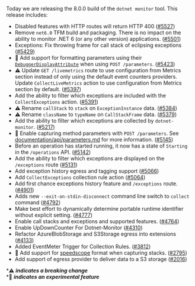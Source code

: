 Today we are releasing the 8.0.0 build of the `dotnet monitor` tool. This release includes:

- Disabled features with HTTP routes will return HTTP 400 ([#5527](https://github.com/dotnet/dotnet-monitor/pull/5527))
- Remove `net6.0` TFM build and packaging. There is no impact on the ability to monitor .NET 6 (or any other version) applications. ([#5501](https://github.com/dotnet/dotnet-monitor/pull/5501))
- Exceptions: Fix throwing frame for call stack of eclipsing exceptions ([#5429](https://github.com/dotnet/dotnet-monitor/pull/5429))
- 🔬 Add support for formatting parameters using their [`DebuggerDisplayAttribute`](https://learn.microsoft.com/dotnet/api/system.diagnostics.debuggerdisplayattribute) when using `POST /parameters`. ([#5423](https://github.com/dotnet/dotnet-monitor/pull/5423))
- ⚠️ Update `GET /livemetrics` route to use configuration from Metrics section instead of only using the default event counters providers. Update `CollectLiveMetrics` action to use configuration from Metrics section by default. ([#5397](https://github.com/dotnet/dotnet-monitor/pull/5397))
- Add the ability to filter which exceptions are included with the `CollectExceptions` action. ([#5391](https://github.com/dotnet/dotnet-monitor/pull/5391))
- ⚠️ Rename `callStack` to `stack` on `ExceptionInstance` data. ([#5384](https://github.com/dotnet/dotnet-monitor/pull/5384))
- ⚠️ Rename `className` to `typeName` on `CallStackFrame` data. ([#5379](https://github.com/dotnet/dotnet-monitor/pull/5379))
- Add the ability to filter which exceptions are collected by `dotnet-monitor`. ([#5217](https://github.com/dotnet/dotnet-monitor/pull/5217))
- 🔬 Enable capturing method parameters with `POST /parameters`. See [documentation/api/parameters.md](https://github.com/dotnet/dotnet-monitor/blob/main/documentation/api/parameters.md) for more information. ([#5145](https://github.com/dotnet/dotnet-monitor/pull/5145))
- Before an operation has started running, it now has a state of `Starting` in the `/operations` API. ([#5142](https://github.com/dotnet/dotnet-monitor/pull/5142))
- Add the ability to filter which exceptions are displayed on the `/exceptions` route ([#5131](https://github.com/dotnet/dotnet-monitor/pull/5131))
- Add exception history egress and tagging support ([#5066](https://github.com/dotnet/dotnet-monitor/pull/5066))
- Add `CollectExceptions` collection rule action ([#5064](https://github.com/dotnet/dotnet-monitor/pull/5064))
- Add first chance exceptions history feature and `/exceptions` route. ([#4901](https://github.com/dotnet/dotnet-monitor/pull/4901))
- Adds new `--exit-on-stdin-disconnect` command line switch to `collect` command ([#4792](https://github.com/dotnet/dotnet-monitor/pull/4792))
- Make best effort to dynamically determine portable runtime identifier without explicit setting. ([#4777](https://github.com/dotnet/dotnet-monitor/pull/4777))
- Enable call stacks and exceptions and supported features. ([#4764](https://github.com/dotnet/dotnet-monitor/pull/4764))
- Enable UpDownCounter For Dotnet-Monitor ([#4310](https://github.com/dotnet/dotnet-monitor/pull/4310))
- Refactor AzureBlobStorage and S3Storage egress into extensions ([#4133](https://github.com/dotnet/dotnet-monitor/pull/4133))
- Added EventMeter Trigger for Collection Rules. ([#3812](https://github.com/dotnet/dotnet-monitor/pull/3812))
- 🔬 Add support for [speedscope](https://speedscope.app) format when capturing stacks. ([#2795](https://github.com/dotnet/dotnet-monitor/pull/2795))
- Add support of egress provider to deliver data to a S3 storage ([#2016](https://github.com/dotnet/dotnet-monitor/pull/2016))

\*⚠️ **_indicates a breaking change_** \
\*🔬 **_indicates an experimental feature_**
